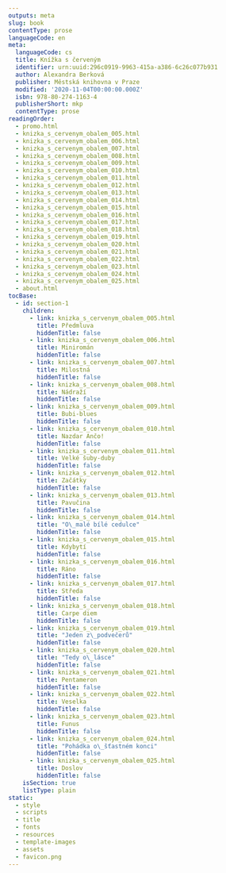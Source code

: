 ```yaml
---
outputs: meta
slug: book
contentType: prose
languageCode: en
meta:
  languageCode: cs
  title: Knížka s červeným
  identifier: urn:uuid:296c0919-9963-415a-a386-6c26c077b931
  author: Alexandra Berková
  publisher: Městská knihovna v Praze
  modified: '2020-11-04T00:00:00.000Z'
  isbn: 978-80-274-1163-4
  publisherShort: mkp
  contentType: prose
readingOrder:
  - promo.html
  - knizka_s_cervenym_obalem_005.html
  - knizka_s_cervenym_obalem_006.html
  - knizka_s_cervenym_obalem_007.html
  - knizka_s_cervenym_obalem_008.html
  - knizka_s_cervenym_obalem_009.html
  - knizka_s_cervenym_obalem_010.html
  - knizka_s_cervenym_obalem_011.html
  - knizka_s_cervenym_obalem_012.html
  - knizka_s_cervenym_obalem_013.html
  - knizka_s_cervenym_obalem_014.html
  - knizka_s_cervenym_obalem_015.html
  - knizka_s_cervenym_obalem_016.html
  - knizka_s_cervenym_obalem_017.html
  - knizka_s_cervenym_obalem_018.html
  - knizka_s_cervenym_obalem_019.html
  - knizka_s_cervenym_obalem_020.html
  - knizka_s_cervenym_obalem_021.html
  - knizka_s_cervenym_obalem_022.html
  - knizka_s_cervenym_obalem_023.html
  - knizka_s_cervenym_obalem_024.html
  - knizka_s_cervenym_obalem_025.html
  - about.html
tocBase:
  - id: section-1
    children:
      - link: knizka_s_cervenym_obalem_005.html
        title: Předmluva
        hiddenTitle: false
      - link: knizka_s_cervenym_obalem_006.html
        title: Miniromán
        hiddenTitle: false
      - link: knizka_s_cervenym_obalem_007.html
        title: Milostná
        hiddenTitle: false
      - link: knizka_s_cervenym_obalem_008.html
        title: Nádraží
        hiddenTitle: false
      - link: knizka_s_cervenym_obalem_009.html
        title: Bubi-blues
        hiddenTitle: false
      - link: knizka_s_cervenym_obalem_010.html
        title: Nazdar Ančo!
        hiddenTitle: false
      - link: knizka_s_cervenym_obalem_011.html
        title: Velké šuby-duby
        hiddenTitle: false
      - link: knizka_s_cervenym_obalem_012.html
        title: Začátky
        hiddenTitle: false
      - link: knizka_s_cervenym_obalem_013.html
        title: Pavučina
        hiddenTitle: false
      - link: knizka_s_cervenym_obalem_014.html
        title: "O\_malé bílé cedulce"
        hiddenTitle: false
      - link: knizka_s_cervenym_obalem_015.html
        title: Kdybytí
        hiddenTitle: false
      - link: knizka_s_cervenym_obalem_016.html
        title: Ráno
        hiddenTitle: false
      - link: knizka_s_cervenym_obalem_017.html
        title: Středa
        hiddenTitle: false
      - link: knizka_s_cervenym_obalem_018.html
        title: Carpe diem
        hiddenTitle: false
      - link: knizka_s_cervenym_obalem_019.html
        title: "Jeden z\_podvečerů"
        hiddenTitle: false
      - link: knizka_s_cervenym_obalem_020.html
        title: "Tedy o\_lásce"
        hiddenTitle: false
      - link: knizka_s_cervenym_obalem_021.html
        title: Pentameron
        hiddenTitle: false
      - link: knizka_s_cervenym_obalem_022.html
        title: Veselka
        hiddenTitle: false
      - link: knizka_s_cervenym_obalem_023.html
        title: Funus
        hiddenTitle: false
      - link: knizka_s_cervenym_obalem_024.html
        title: "Pohádka o\_šťastném konci"
        hiddenTitle: false
      - link: knizka_s_cervenym_obalem_025.html
        title: Doslov
        hiddenTitle: false
    isSection: true
    listType: plain
static:
  - style
  - scripts
  - title
  - fonts
  - resources
  - template-images
  - assets
  - favicon.png
---
```

